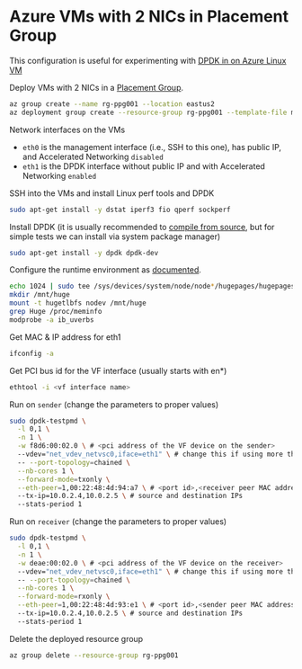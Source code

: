 # Azure VMs with 2 NICs in Placement Group

This configuration is useful for experimenting with [DPDK in on Azure Linux VM](https://docs.microsoft.com/en-us/azure/virtual-network/setup-dpdk)

Deploy VMs with 2 NICs in a [Placement Group](https://docs.microsoft.com/en-us/azure/virtual-machines/co-location).

```bash
az group create --name rg-ppg001 --location eastus2
az deployment group create --resource-group rg-ppg001 --template-file main.bicep --parameter vmSize=Standard_L8s_v2 instanceCount=2 -o json --query "properties.outputs"
```

Network interfaces on the VMs

* `eth0` is the management interface (i.e., SSH to this one), has public IP, and Accelerated Networking `disabled`
* `eth1` is the DPDK interface without public IP and with Accelerated Networking `enabled`

SSH into the VMs and install Linux perf tools and DPDK

```bash
sudo apt-get install -y dstat iperf3 fio qperf sockperf
```

Install DPDK (it is usually recommended to [compile from source](https://docs.microsoft.com/en-us/azure/virtual-network/setup-dpdk#compile-and-install-dpdk-manually), but for simple tests we can install via system package manager)

```bash
sudo apt-get install -y dpdk dpdk-dev
```

Configure the runtime environment as [documented](https://docs.microsoft.com/en-us/azure/virtual-network/setup-dpdk).

```bash
echo 1024 | sudo tee /sys/devices/system/node/node*/hugepages/hugepages-2048kB/nr_hugepages
mkdir /mnt/huge
mount -t hugetlbfs nodev /mnt/huge
grep Huge /proc/meminfo
modprobe -a ib_uverbs
```

Get MAC & IP address for eth1

```bash
ifconfig -a
```

Get PCI bus id for the VF interface (usually starts with en*)

```bash
ethtool -i <vf interface name>
```

Run on `sender` (change the parameters to proper values)

```bash
sudo dpdk-testpmd \
  -l 0,1 \
  -n 1 \
  -w f8d6:00:02.0 \ # <pci address of the VF device on the sender>
  --vdev="net_vdev_netvsc0,iface=eth1" \ # change this if using more than 2 interfaces
  -- --port-topology=chained \
  --nb-cores 1 \
  --forward-mode=txonly \
  --eth-peer=1,00:22:48:4d:94:a7 \ # <port id>,<receiver peer MAC address>
  --tx-ip=10.0.2.4,10.0.2.5 \ # source and destination IPs
  --stats-period 1
```

Run on `receiver` (change the parameters to proper values)

```bash
sudo dpdk-testpmd \
  -l 0,1 \
  -n 1 \
  -w deae:00:02.0 \ # <pci address of the VF device on the receiver>
  --vdev="net_vdev_netvsc0,iface=eth1" \ # change this if using more than 2 interfaces
  -- --port-topology=chained \
  --nb-cores 1 \
  --forward-mode=rxonly \
  --eth-peer=1,00:22:48:4d:93:e1 \ # <port id>,<sender peer MAC address>
  --tx-ip=10.0.2.4,10.0.2.5 \ # source and destination IPs
  --stats-period 1
```

Delete the deployed resource group

```bash
az group delete --resource-group rg-ppg001
```
